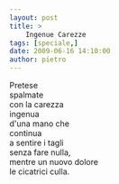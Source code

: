 ```yaml
---
layout: post
title: >
    Ingenue Carezze
tags: [speciale,]
date: 2009-06-16 14:10:00
author: pietro
---
```

Pretese<br/>spalmate<br/>con la carezza<br/>ingenua<br/>d'una mano che<br/>continua<br/>a sentire i tagli<br/>senza fare nulla,<br/>mentre un nuovo dolore<br/>le cicatrici culla.
